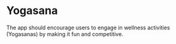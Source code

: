 # Yogasana
The app should encourage users to engage in wellness activities (Yogasanas) by making it fun and competitive.
